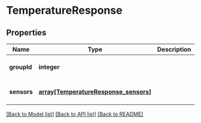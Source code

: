 # TemperatureResponse

## Properties
Name | Type | Description | Notes
------------ | ------------- | ------------- | -------------
**groupId** | **integer** |  | [optional] [default to null]
**sensors** | [**array[TemperatureResponse_sensors]**](TemperatureResponse_sensors.md) |  | [optional] [default to null]

[[Back to Model list]](../README.md#documentation-for-models) [[Back to API list]](../README.md#documentation-for-api-endpoints) [[Back to README]](../README.md)


